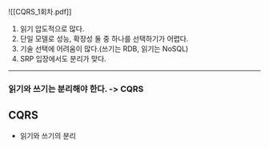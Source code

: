 ![[CQRS_1회차.pdf]]

1. 읽기 압도적으로 많다.
2. 단일 모델로 성능, 확장성 둘 중 하나를 선택하기가 어렵다.
3. 기술 선택에 어려움이 많다.(쓰기는 RDB, 읽기는 NoSQL)
4. SRP 입장에서도 분리가 맞다.
----
### 읽기와 쓰기는 분리해야 한다. -> CQRS

## CQRS
- 읽기와 쓰기의 분리


